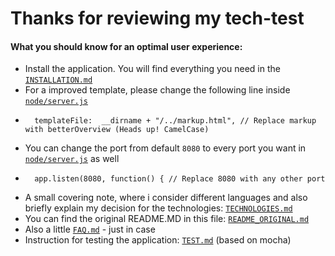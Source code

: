 # Thanks for reviewing my tech-test

#### What you should know for an optimal user experience:
- Install the application. You will find everything you need in the [`INSTALLATION.md`](INSTALLATION.md)
- For a improved template, please change the following line inside [`node/server.js`](node/server.js)
-       templateFile:  __dirname + "/../markup.html", // Replace markup with betterOverview (Heads up! CamelCase)
- You can change the port from default `8080` to every port you want in [`node/server.js`](node/server.js) as well
-       app.listen(8080, function() { // Replace 8080 with any other port
- A small covering note, where i consider different languages and also briefly explain my decision for the technologies: [`TECHNOLOGIES.md`](TECHNOLOGIES.md)
- You can find the original README.MD in this file: [`README_ORIGINAL.md`](README_ORIGINAL.md)
- Also a little [`FAQ.md`](FAQ.md) - just in case
- Instruction for testing the application: [`TEST.md`](TEST.md) (based on mocha)
